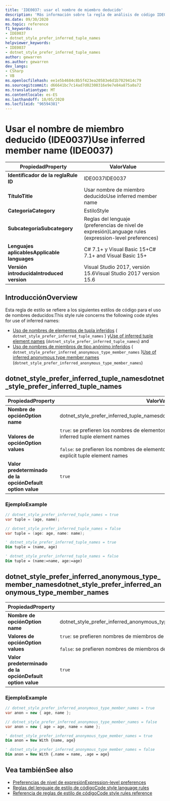 ```yaml
---
title: 'IDE0037: usar el nombre de miembro deducido'
description: 'Más información sobre la regla de análisis de código IDE0037: usar el nombre de miembro deducido'
ms.date: 09/30/2020
ms.topic: reference
f1_keywords:
- IDE0037
- dotnet_style_prefer_inferred_tuple_names
helpviewer_keywords:
- IDE0037
- dotnet_style_prefer_inferred_tuple_names
author: gewarren
ms.author: gewarren
dev_langs:
- CSharp
- VB
ms.openlocfilehash: ee1e5b4684c8b5f423ea20583e6d1b7029414c79
ms.sourcegitcommit: d66641bc7c14ad7d02300316e9e7e84a875a0a72
ms.translationtype: MT
ms.contentlocale: es-ES
ms.lasthandoff: 10/05/2020
ms.locfileid: "96594381"
---
```

# <a name="use-inferred-member-name-ide0037"></a><span data-ttu-id="4c287-103">Usar el nombre de miembro deducido (IDE0037)</span><span class="sxs-lookup"><span data-stu-id="4c287-103">Use inferred member name (IDE0037)</span></span>

|<span data-ttu-id="4c287-104">Propiedad</span><span class="sxs-lookup"><span data-stu-id="4c287-104">Property</span></span>|<span data-ttu-id="4c287-105">Valor</span><span class="sxs-lookup"><span data-stu-id="4c287-105">Value</span></span>|
|-|-|
| <span data-ttu-id="4c287-106">**Identificador de la regla**</span><span class="sxs-lookup"><span data-stu-id="4c287-106">**Rule ID**</span></span> | <span data-ttu-id="4c287-107">IDE0037</span><span class="sxs-lookup"><span data-stu-id="4c287-107">IDE0037</span></span> |
| <span data-ttu-id="4c287-108">**Título**</span><span class="sxs-lookup"><span data-stu-id="4c287-108">**Title**</span></span> | <span data-ttu-id="4c287-109">Usar nombre de miembro deducido</span><span class="sxs-lookup"><span data-stu-id="4c287-109">Use inferred member name</span></span> |
| <span data-ttu-id="4c287-110">**Categoría**</span><span class="sxs-lookup"><span data-stu-id="4c287-110">**Category**</span></span> | <span data-ttu-id="4c287-111">Estilo</span><span class="sxs-lookup"><span data-stu-id="4c287-111">Style</span></span> |
| <span data-ttu-id="4c287-112">**Subcategoría**</span><span class="sxs-lookup"><span data-stu-id="4c287-112">**Subcategory**</span></span> | <span data-ttu-id="4c287-113">Reglas del lenguaje (preferencias de nivel de expresión)</span><span class="sxs-lookup"><span data-stu-id="4c287-113">Language rules (expression-level preferences)</span></span> |
| <span data-ttu-id="4c287-114">**Lenguajes aplicables**</span><span class="sxs-lookup"><span data-stu-id="4c287-114">**Applicable languages**</span></span> | <span data-ttu-id="4c287-115">C# 7.1+ y Visual Basic 15+</span><span class="sxs-lookup"><span data-stu-id="4c287-115">C# 7.1+ and Visual Basic 15+</span></span> |
| <span data-ttu-id="4c287-116">**Versión introducida**</span><span class="sxs-lookup"><span data-stu-id="4c287-116">**Introduced version**</span></span> | <span data-ttu-id="4c287-117">Visual Studio 2017, versión 15.6</span><span class="sxs-lookup"><span data-stu-id="4c287-117">Visual Studio 2017 version 15.6</span></span> |

## <a name="overview"></a><span data-ttu-id="4c287-118">Introducción</span><span class="sxs-lookup"><span data-stu-id="4c287-118">Overview</span></span>

<span data-ttu-id="4c287-119">Esta regla de estilo se refiere a los siguientes estilos de código para el uso de nombres deducidos:</span><span class="sxs-lookup"><span data-stu-id="4c287-119">This style rule concerns the following code styles for use of inferred names:</span></span>

- <span data-ttu-id="4c287-120">[Uso de nombres de elementos de tupla inferidos](#dotnet_style_prefer_inferred_tuple_names) ( `dotnet_style_prefer_inferred_tuple_names` ) y</span><span class="sxs-lookup"><span data-stu-id="4c287-120">[Use of inferred tuple element names](#dotnet_style_prefer_inferred_tuple_names) (`dotnet_style_prefer_inferred_tuple_names`) and</span></span>
- <span data-ttu-id="4c287-121">[Uso de nombres de miembros de tipo anónimo inferidos](#dotnet_style_prefer_inferred_anonymous_type_member_names) ( `dotnet_style_prefer_inferred_anonymous_type_member_names` )</span><span class="sxs-lookup"><span data-stu-id="4c287-121">[Use of inferred anonymous type member names](#dotnet_style_prefer_inferred_anonymous_type_member_names) (`dotnet_style_prefer_inferred_anonymous_type_member_names`)</span></span>

## <a name="dotnet_style_prefer_inferred_tuple_names"></a><span data-ttu-id="4c287-122">dotnet_style_prefer_inferred_tuple_names</span><span class="sxs-lookup"><span data-stu-id="4c287-122">dotnet_style_prefer_inferred_tuple_names</span></span>

|<span data-ttu-id="4c287-123">Propiedad</span><span class="sxs-lookup"><span data-stu-id="4c287-123">Property</span></span>|<span data-ttu-id="4c287-124">Valor</span><span class="sxs-lookup"><span data-stu-id="4c287-124">Value</span></span>|
|-|-|
| <span data-ttu-id="4c287-125">**Nombre de opción**</span><span class="sxs-lookup"><span data-stu-id="4c287-125">**Option name**</span></span> | <span data-ttu-id="4c287-126">dotnet_style_prefer_inferred_tuple_names</span><span class="sxs-lookup"><span data-stu-id="4c287-126">dotnet_style_prefer_inferred_tuple_names</span></span>
| <span data-ttu-id="4c287-127">**Valores de opción**</span><span class="sxs-lookup"><span data-stu-id="4c287-127">**Option values**</span></span> | <span data-ttu-id="4c287-128">`true`: se prefieren los nombres de elementos de tupla inferidos.</span><span class="sxs-lookup"><span data-stu-id="4c287-128">`true` - Prefer inferred tuple element names</span></span><br /><br /><span data-ttu-id="4c287-129">`false`: se prefieren los nombres de elementos de tupla explícitos.</span><span class="sxs-lookup"><span data-stu-id="4c287-129">`false` - Prefer explicit tuple element names</span></span> |
| <span data-ttu-id="4c287-130">**Valor predeterminado de la opción**</span><span class="sxs-lookup"><span data-stu-id="4c287-130">**Default option value**</span></span> | `true` |

### <a name="example"></a><span data-ttu-id="4c287-131">Ejemplo</span><span class="sxs-lookup"><span data-stu-id="4c287-131">Example</span></span>

```csharp
// dotnet_style_prefer_inferred_tuple_names = true
var tuple = (age, name);

// dotnet_style_prefer_inferred_tuple_names = false
var tuple = (age: age, name: name);
```

```vb
' dotnet_style_prefer_inferred_tuple_names = true
Dim tuple = (name, age)

' dotnet_style_prefer_inferred_tuple_names = false
Dim tuple = (name:=name, age:=age)
```

## <a name="dotnet_style_prefer_inferred_anonymous_type_member_names"></a><span data-ttu-id="4c287-132">dotnet_style_prefer_inferred_anonymous_type_member_names</span><span class="sxs-lookup"><span data-stu-id="4c287-132">dotnet_style_prefer_inferred_anonymous_type_member_names</span></span>

|<span data-ttu-id="4c287-133">Propiedad</span><span class="sxs-lookup"><span data-stu-id="4c287-133">Property</span></span>|<span data-ttu-id="4c287-134">Valor</span><span class="sxs-lookup"><span data-stu-id="4c287-134">Value</span></span>|
|-|-|
| <span data-ttu-id="4c287-135">**Nombre de opción**</span><span class="sxs-lookup"><span data-stu-id="4c287-135">**Option name**</span></span> | <span data-ttu-id="4c287-136">dotnet_style_prefer_inferred_anonymous_type_member_names</span><span class="sxs-lookup"><span data-stu-id="4c287-136">dotnet_style_prefer_inferred_anonymous_type_member_names</span></span>
| <span data-ttu-id="4c287-137">**Valores de opción**</span><span class="sxs-lookup"><span data-stu-id="4c287-137">**Option values**</span></span> | <span data-ttu-id="4c287-138">`true`: se prefieren nombres de miembros de tipo anónimo inferidos.</span><span class="sxs-lookup"><span data-stu-id="4c287-138">`true` - Prefer inferred anonymous type member names</span></span><br /><br /><span data-ttu-id="4c287-139">`false`: se prefieren nombres de miembros de tipo anónimo explícitos.</span><span class="sxs-lookup"><span data-stu-id="4c287-139">`false` - Prefer explicit anonymous type member names</span></span> |
| <span data-ttu-id="4c287-140">**Valor predeterminado de la opción**</span><span class="sxs-lookup"><span data-stu-id="4c287-140">**Default option value**</span></span> | `true` |

### <a name="example"></a><span data-ttu-id="4c287-141">Ejemplo</span><span class="sxs-lookup"><span data-stu-id="4c287-141">Example</span></span>

```csharp
// dotnet_style_prefer_inferred_anonymous_type_member_names = true
var anon = new { age, name };

// dotnet_style_prefer_inferred_anonymous_type_member_names = false
var anon = new { age = age, name = name };
```

```vb
' dotnet_style_prefer_inferred_anonymous_type_member_names = true
Dim anon = New With {name, age}

' dotnet_style_prefer_inferred_anonymous_type_member_names = false
Dim anon = New With {.name = name, .age = age}
```

## <a name="see-also"></a><span data-ttu-id="4c287-142">Vea también</span><span class="sxs-lookup"><span data-stu-id="4c287-142">See also</span></span>

- [<span data-ttu-id="4c287-143">Preferencias de nivel de expresión</span><span class="sxs-lookup"><span data-stu-id="4c287-143">Expression-level preferences</span></span>](expression-level-preferences.md)
- [<span data-ttu-id="4c287-144">Reglas del lenguaje de estilo de código</span><span class="sxs-lookup"><span data-stu-id="4c287-144">Code style language rules</span></span>](language-rules.md)
- [<span data-ttu-id="4c287-145">Referencia de reglas de estilo de código</span><span class="sxs-lookup"><span data-stu-id="4c287-145">Code style rules reference</span></span>](index.md)
